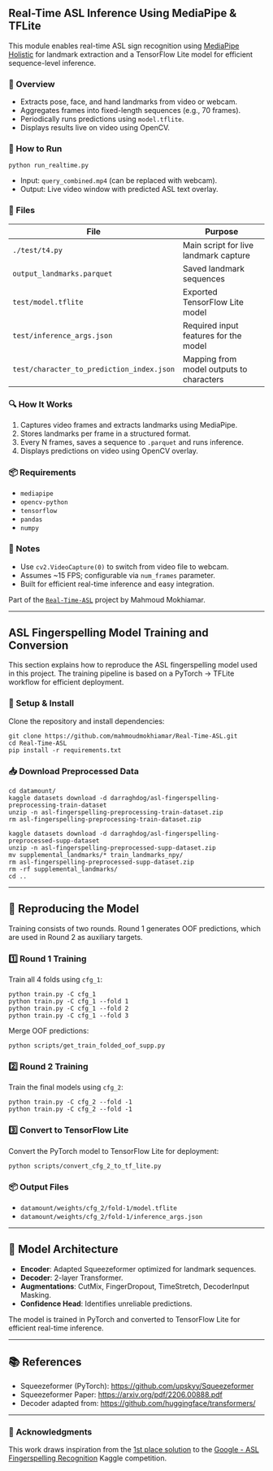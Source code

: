 ## Real-Time ASL Inference Using MediaPipe & TFLite

This module enables real-time ASL sign recognition using [MediaPipe Holistic](https://developers.google.com/mediapipe/solutions/vision/holistic) for landmark extraction and a TensorFlow Lite model for efficient sequence-level inference.

### 🧠 Overview

- Extracts pose, face, and hand landmarks from video or webcam.
- Aggregates frames into fixed-length sequences (e.g., 70 frames).
- Periodically runs predictions using `model.tflite`.
- Displays results live on video using OpenCV.

### 🎥 How to Run

```
python run_realtime.py
```

- Input: `query_combined.mp4` (can be replaced with webcam).
- Output: Live video window with predicted ASL text overlay.

### 📁 Files

| File                                  | Purpose                                      |
|---------------------------------------|----------------------------------------------|
| `./test/t4.py`                     | Main script for live landmark capture        |
| `output_landmarks.parquet`            | Saved landmark sequences                     |
| `test/model.tflite`                   | Exported TensorFlow Lite model               |
| `test/inference_args.json`            | Required input features for the model        |
| `test/character_to_prediction_index.json` | Mapping from model outputs to characters |

### 🔍 How It Works

1. Captures video frames and extracts landmarks using MediaPipe.
2. Stores landmarks per frame in a structured format.
3. Every N frames, saves a sequence to `.parquet` and runs inference.
4. Displays predictions on video using OpenCV overlay.

### 📦 Requirements

- `mediapipe`
- `opencv-python`
- `tensorflow`
- `pandas`
- `numpy`

### 🧪 Notes

- Use `cv2.VideoCapture(0)` to switch from video file to webcam.
- Assumes ~15 FPS; configurable via `num_frames` parameter.
- Built for efficient real-time inference and easy integration.

Part of the [`Real-Time-ASL`](https://github.com/mahmoudmokhiamar/Real-Time-ASL) project by Mahmoud Mokhiamar.

---

## ASL Fingerspelling Model Training and Conversion

This section explains how to reproduce the ASL fingerspelling model used in this project. The training pipeline is based on a PyTorch → TFLite workflow for efficient deployment.

### 🧾 Setup & Install

Clone the repository and install dependencies:

```
git clone https://github.com/mahmoudmokhiamar/Real-Time-ASL.git
cd Real-Time-ASL
pip install -r requirements.txt
```

### 📥 Download Preprocessed Data

```
cd datamount/
kaggle datasets download -d darraghdog/asl-fingerspelling-preprocessing-train-dataset
unzip -n asl-fingerspelling-preprocessing-train-dataset.zip
rm asl-fingerspelling-preprocessing-train-dataset.zip

kaggle datasets download -d darraghdog/asl-fingerspelling-preprocessed-supp-dataset
unzip -n asl-fingerspelling-preprocessed-supp-dataset.zip 
mv supplemental_landmarks/* train_landmarks_npy/
rm asl-fingerspelling-preprocessed-supp-dataset.zip
rm -rf supplemental_landmarks/
cd ..
```

---

## 🧪 Reproducing the Model

Training consists of two rounds. Round 1 generates OOF predictions, which are used in Round 2 as auxiliary targets.

### 1️⃣ Round 1 Training

Train all 4 folds using `cfg_1`:

```
python train.py -C cfg_1
python train.py -C cfg_1 --fold 1
python train.py -C cfg_1 --fold 2
python train.py -C cfg_1 --fold 3
```

Merge OOF predictions:

```
python scripts/get_train_folded_oof_supp.py
```

### 2️⃣ Round 2 Training

Train the final models using `cfg_2`:

```
python train.py -C cfg_2 --fold -1
python train.py -C cfg_2 --fold -1
```

### 3️⃣ Convert to TensorFlow Lite

Convert the PyTorch model to TensorFlow Lite for deployment:

```
python scripts/convert_cfg_2_to_tf_lite.py
```

### 📦 Output Files

- `datamount/weights/cfg_2/fold-1/model.tflite`
- `datamount/weights/cfg_2/fold-1/inference_args.json`

---

## 🧠 Model Architecture

- **Encoder**: Adapted Squeezeformer optimized for landmark sequences.
- **Decoder**: 2-layer Transformer.
- **Augmentations**: CutMix, FingerDropout, TimeStretch, DecoderInput Masking.
- **Confidence Head**: Identifies unreliable predictions.

The model is trained in PyTorch and converted to TensorFlow Lite for efficient real-time inference.

---

## 📚 References

- Squeezeformer (PyTorch): https://github.com/upskyy/Squeezeformer
- Squeezeformer Paper: https://arxiv.org/pdf/2206.00888.pdf
- Decoder adapted from: https://github.com/huggingface/transformers/

---

### 🙏 Acknowledgments

This work draws inspiration from the [1st place solution](https://www.kaggle.com/competitions/asl-fingerspelling/discussion/434485) to the [Google - ASL Fingerspelling Recognition](https://www.kaggle.com/competitions/asl-fingerspelling) Kaggle competition.